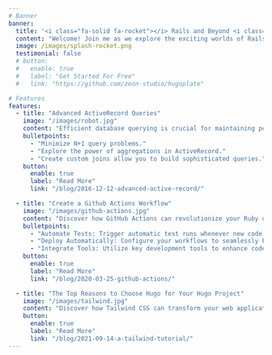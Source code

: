 ```yaml
---
# Banner
banner:
  title: '<i class="fa-solid fa-rocket"></i> Rails and Beyond <i class="fa-solid fa-rocket"></i>'
  content: "Welcome! Join me as we explore the exciting worlds of Rails, programming languages galore, and cutting-edge tech. Whether you're a pro or just starting out, let's geek out together over web dev, cloud computing, and the latest innovations!"
  image: /images/splash-rocket.png
  testimonial: false
  # button:
  #   enable: true
  #   label: "Get Started For Free"
  #   link: "https://github.com/zeon-studio/hugoplate"

# Features
features:
  - title: "Advanced ActiveRecord Queries"
    image: "/images/robot.jpg"
    content: "Efficient database querying is crucial for maintaining performance and scalability. Delve into the intricacies of ActiveRecord and explore techniques for optimizing queries in belongs_to and has_many relationships. Learn how to:"
    bulletpoints:
      - "Minimize N+1 query problems."
      - "Explore the power of aggregations in ActiveRecord."
      - "Create custom joins allow you to build sophisticated queries."
    button:
      enable: true
      label: "Read More"
      link: "/blog/2016-12-12-advanced-active-record/"

  - title: "Create a Github Actions Workflow"
    image: "/images/github-actions.jpg"
    content: "Discover how GitHub Actions can revolutionize your Ruby on Rails workflow. Learn to automate tasks and workflows directly within your GitHub repositories. By the end of this article, you'll be able to:"
    bulletpoints:
      - "Automate Tests: Trigger automatic test runs whenever new code is pushed, ensuring robustness and reliability."
      - "Deploy Automatically: Configure your workflows to seamlessly build and deploy your application after merging a pull request."
      - "Integrate Tools: Utilize key development tools to enhance code quality and security, each introduced through practical, step-by-step guides."
    button:
      enable: true
      label: "Read More"
      link: "/blog/2020-03-25-github-actions/"

  - title: "The Top Reasons to Choose Hugo for Your Hugo Project"
    image: "/images/tailwind.jpg"
    content: "Discover how Tailwind CSS can transform your web applications with its utility-first approach to styling. In this article, we’ll guide you through setting up a Ruby on Rails project with Tailwind CSS, highlighting its responsive design, customization, and built-in dark mode. Learn to create a polished home page using Tailwind UI components and integrate DaisyUI for maintainable styles."
    button:
      enable: true
      label: "Read More"
      link: "/blog/2021-09-14-a-tailwind-tutorial/"
---
```

